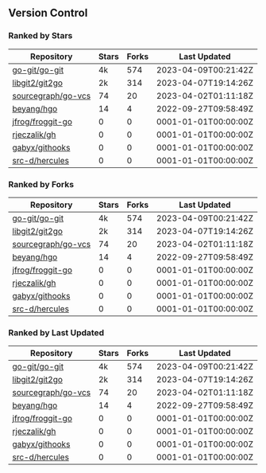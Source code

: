## Version Control

### Ranked by Stars

| Repository | Stars | Forks | Last Updated |
|------------|-------|-------|--------------|
| [go-git/go-git](https://github.com/go-git/go-git) | 4k | 574 | 2023-04-09T00:21:42Z |
| [libgit2/git2go](https://github.com/libgit2/git2go) | 2k | 314 | 2023-04-07T19:14:26Z |
| [sourcegraph/go-vcs](https://github.com/sourcegraph/go-vcs) | 74 | 20 | 2023-04-02T01:11:18Z |
| [beyang/hgo](https://github.com/beyang/hgo) | 14 | 4 | 2022-09-27T09:58:49Z |
| [jfrog/froggit-go](https://github.com/jfrog/froggit-go) | 0 | 0 | 0001-01-01T00:00:00Z |
| [rjeczalik/gh](https://github.com/rjeczalik/gh) | 0 | 0 | 0001-01-01T00:00:00Z |
| [gabyx/githooks](https://github.com/gabyx/githooks) | 0 | 0 | 0001-01-01T00:00:00Z |
| [src-d/hercules](https://github.com/src-d/hercules) | 0 | 0 | 0001-01-01T00:00:00Z |

### Ranked by Forks

| Repository | Stars | Forks | Last Updated |
|------------|-------|-------|--------------|
| [go-git/go-git](https://github.com/go-git/go-git) | 4k | 574 | 2023-04-09T00:21:42Z |
| [libgit2/git2go](https://github.com/libgit2/git2go) | 2k | 314 | 2023-04-07T19:14:26Z |
| [sourcegraph/go-vcs](https://github.com/sourcegraph/go-vcs) | 74 | 20 | 2023-04-02T01:11:18Z |
| [beyang/hgo](https://github.com/beyang/hgo) | 14 | 4 | 2022-09-27T09:58:49Z |
| [jfrog/froggit-go](https://github.com/jfrog/froggit-go) | 0 | 0 | 0001-01-01T00:00:00Z |
| [rjeczalik/gh](https://github.com/rjeczalik/gh) | 0 | 0 | 0001-01-01T00:00:00Z |
| [gabyx/githooks](https://github.com/gabyx/githooks) | 0 | 0 | 0001-01-01T00:00:00Z |
| [src-d/hercules](https://github.com/src-d/hercules) | 0 | 0 | 0001-01-01T00:00:00Z |

### Ranked by Last Updated

| Repository | Stars | Forks | Last Updated |
|------------|-------|-------|--------------|
| [go-git/go-git](https://github.com/go-git/go-git) | 4k | 574 | 2023-04-09T00:21:42Z |
| [libgit2/git2go](https://github.com/libgit2/git2go) | 2k | 314 | 2023-04-07T19:14:26Z |
| [sourcegraph/go-vcs](https://github.com/sourcegraph/go-vcs) | 74 | 20 | 2023-04-02T01:11:18Z |
| [beyang/hgo](https://github.com/beyang/hgo) | 14 | 4 | 2022-09-27T09:58:49Z |
| [jfrog/froggit-go](https://github.com/jfrog/froggit-go) | 0 | 0 | 0001-01-01T00:00:00Z |
| [rjeczalik/gh](https://github.com/rjeczalik/gh) | 0 | 0 | 0001-01-01T00:00:00Z |
| [gabyx/githooks](https://github.com/gabyx/githooks) | 0 | 0 | 0001-01-01T00:00:00Z |
| [src-d/hercules](https://github.com/src-d/hercules) | 0 | 0 | 0001-01-01T00:00:00Z |

